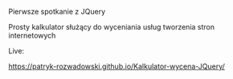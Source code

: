 Pierwsze spotkanie z JQuery

Prosty kalkulator służący do wyceniania usług tworzenia stron internetowych

Live: 

https://patryk-rozwadowski.github.io/Kalkulator-wycena-JQuery/
